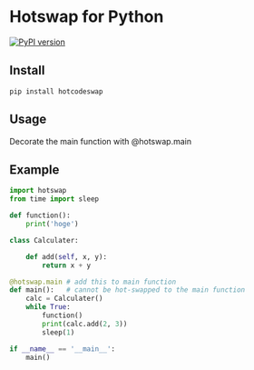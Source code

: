 # Hotswap for Python

<!-- badge.fury.io -->
[![PyPI version](https://badge.fury.io/py/hotcodeswap.svg)](https://badge.fury.io/py/hotcodeswap)

## Install

`pip install hotcodeswap`

## Usage

Decorate the main function with @hotswap.main

## Example

```python
import hotswap
from time import sleep

def function():
    print('hoge')

class Calculater:

    def add(self, x, y):
        return x + y

@hotswap.main # add this to main function
def main():   # cannot be hot-swapped to the main function
    calc = Calculater()
    while True:
        function()
        print(calc.add(2, 3))
        sleep(1)

if __name__ == '__main__':
    main()

```
